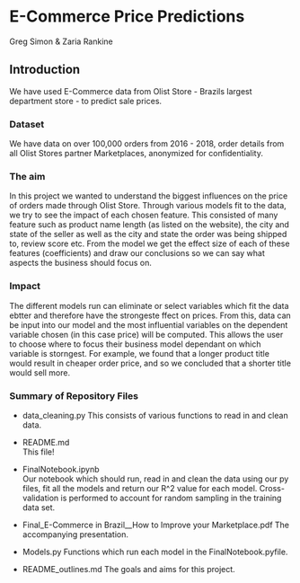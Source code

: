 # E-Commerce Price Predictions
Greg Simon & Zaria Rankine

## Introduction
We have used E-Commerce data from Olist Store -  Brazils largest department store - to predict sale prices. 

### Dataset
We have data on over 100,000 orders from 2016 - 2018, order details from all Olist Stores partner Marketplaces, anonymized for confidentiality.

### The aim
In this project we wanted to understand the biggest influences on the price of orders made through Olist Store.
Through various models fit to the data, we try to see the impact of each chosen feature.
This consisted of many feature such as product name length (as listed on the website), the city and state of the seller as well as
the city and state the order was being shipped to, review score etc.
From the model we get the effect size of each of these features (coefficients) and draw our conclusions
so we can say what aspects the business should focus on.

### Impact
The different models run can eliminate or select variables which fit the data ebtter and therefore have
the strongeste ffect on prices.
From this, data can be input into our  model and the most influential variables on the dependent variable
chosen (in this case price) will be computed.
This allows the user to choose where to focus their business model dependant on which variable is storngest.
For example, we found that a longer product title would result in cheaper order price, and so we concluded
that a shorter title would sell more.

### Summary of Repository Files

- data_cleaning.py
This consists of various functions to read in and clean data.

- README.md  
This file!

- FinalNotebook.ipynb  
Our notebook which should run, read in and clean the data using our py files, fit  all the models and
return our R^2 value for each model. Cross-validation is performed to account for random sampling in
the training data set.

- Final_E-Commerce in Brazil__How to Improve your Marketplace.pdf
The accompanying presentation.

- Models.py
Functions which run each model in the FinalNotebook.pyfile.

- README_outlines.md
The goals and aims for this project.
